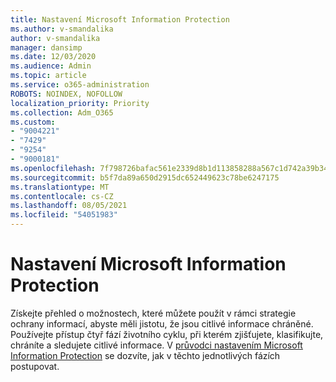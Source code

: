 ```yaml
---
title: Nastavení Microsoft Information Protection
ms.author: v-smandalika
author: v-smandalika
manager: dansimp
ms.date: 12/03/2020
ms.audience: Admin
ms.topic: article
ms.service: o365-administration
ROBOTS: NOINDEX, NOFOLLOW
localization_priority: Priority
ms.collection: Adm_O365
ms.custom:
- "9004221"
- "7429"
- "9254"
- "9000181"
ms.openlocfilehash: 7f798726bafac561e2339d8b1d113858288a567c1d742a39b34cb86731a68b68
ms.sourcegitcommit: b5f7da89a650d2915dc652449623c78be6247175
ms.translationtype: MT
ms.contentlocale: cs-CZ
ms.lasthandoff: 08/05/2021
ms.locfileid: "54051983"
---
```

# <a name="set-up-microsoft-information-protection"></a>Nastavení Microsoft Information Protection

Získejte přehled o možnostech, které můžete použít v rámci strategie ochrany informací, abyste měli jistotu, že jsou citlivé informace chráněné. Používejte přístup čtyř fází životního cyklu, při kterém zjišťujete, klasifikujte, chráníte a sledujete citlivé informace. V [průvodci nastavením Microsoft Information Protection](https://go.microsoft.com/fwlink/?linkid=2146619) se dozvíte, jak v těchto jednotlivých fázích postupovat.

